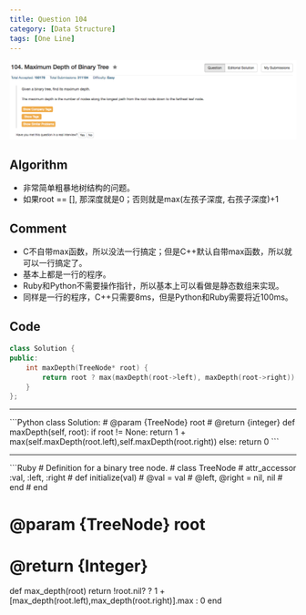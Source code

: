 ```yaml
---
title: Question 104
category: [Data Structure]
tags: [One Line]
---
```


![Description](../Assets/Figure/question104.png)

## Algorithm 

- 非常简单粗暴地树结构的问题。
- 如果root == [], 那深度就是0；否则就是max(左孩子深度, 右孩子深度)+1

## Comment

- C不自带max函数，所以没法一行搞定；但是C++默认自带max函数，所以就可以一行搞定了。
- 基本上都是一行的程序。
- Ruby和Python不需要操作指针，所以基本上可以看做是静态数组来实现。
- 同样是一行的程序，C++只需要8ms，但是Python和Ruby需要将近100ms。

## Code

```C++
class Solution {
public:
    int maxDepth(TreeNode* root) {
        return root ? max(maxDepth(root->left), maxDepth(root->right)) + 1 : 0;
    }
};
```
<hr>
```Python
class Solution:
    # @param {TreeNode} root
    # @return {integer}
    def maxDepth(self, root):
        if root != None:
            return 1 + max(self.maxDepth(root.left),self.maxDepth(root.right))
        else:
            return 0
```
<hr>
```Ruby
# Definition for a binary tree node.
# class TreeNode
#     attr_accessor :val, :left, :right
#     def initialize(val)
#         @val = val
#         @left, @right = nil, nil
#     end
# end

# @param {TreeNode} root
# @return {Integer}
def max_depth(root)
    return !root.nil? ? 1 + [max_depth(root.left),max_depth(root.right)].max : 0
end
```

